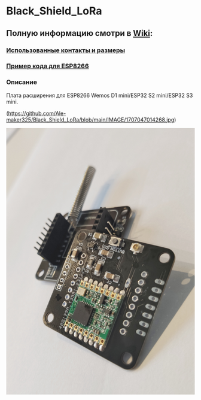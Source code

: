 # Black_Shield_LoRa
## Полную информацию смотри в [Wiki](https://github.com/Ale-maker325/Black_Shield_LoRa/wiki):

### [Использованные контакты и размеры](https://github.com/Ale-maker325/Black_Shield_LoRa/wiki)
### [Пример кода для ESP8266](https://github.com/Ale-maker325/Black_Shield_LoRa/wiki/%D0%9F%D1%80%D0%B8%D0%BC%D0%B5%D1%80%D1%8B-%D0%BA%D0%BE%D0%B4%D0%B0-%D0%B4%D0%BB%D1%8F-ESP8266)




### Описание
Плата расширения для ESP8266 Wemos D1 mini/ESP32 S2 mini/ESP32 S3 mini.


(https://github.com/Ale-maker325/Black_Shield_LoRa/blob/main/IMAGE/1707047014268.jpg)

![IMG_1707047014268](https://github.com/Ale-maker325/Black_Shield_LoRa/blob/main/IMAGE/1707047014268.jpg)

